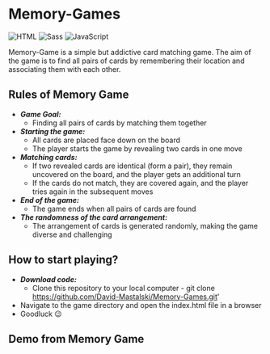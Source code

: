 # Memory-Games

![HTML](https://img.shields.io/badge/HTML5-E34F26?style=for-the-badge&logo=html5&logoColor=white)
![Sass](https://img.shields.io/badge/Sass-CC6699?style=for-the-badge&logo=sass&logoColor=white)
![JavaScript](https://img.shields.io/badge/JavaScript-323330?style=for-the-badge&logo=javascript&logoColor=F7DF1E)

Memory-Game is a simple but addictive card matching game. The aim of the game is to find all pairs of cards by remembering their location and associating them with each other.

## Rules of Memory Game
- _**Game Goal:**_
  - Finding all pairs of cards by matching them together
- _**Starting the game:**_
  - All cards are placed face down on the board
  - The player starts the game by revealing two cards in one move
- _**Matching cards:**_
  - If two revealed cards are identical (form a pair), they remain uncovered on the board, and the player gets an additional turn
  - If the cards do not match, they are covered again, and the player tries again in the subsequent moves
- _**End of the game:**_
  - The game ends when all pairs of cards are found
- _**The randomness of the card arrangement:**_
  - The arrangement of cards is generated randomly, making the game diverse and challenging

## How to start playing? 
- _**Download code:**_
  - Clone this repository to your local computer - git clone https://github.com/David-Mastalski/Memory-Games.git'
- Navigate to the game directory and open the index.html file in a browser
- Goodluck 😉

## Demo from Memory Game
